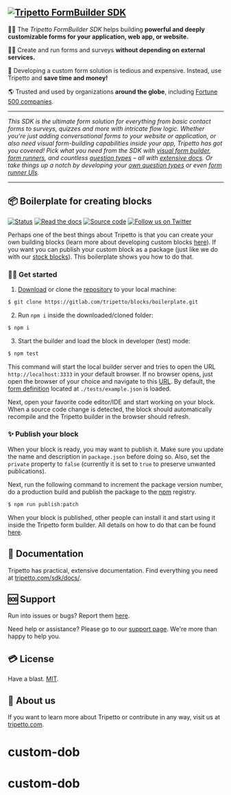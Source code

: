 ## <a href="https://tripetto.com/sdk/"><img src="https://unpkg.com/@tripetto/builder/assets/header.svg" alt="Tripetto FormBuilder SDK"></a>

🙋‍♂️ The *Tripetto FormBuilder SDK* helps building **powerful and deeply customizable forms for your application, web app, or website.**

👩‍💻 Create and run forms and surveys **without depending on external services.**

💸 Developing a custom form solution is tedious and expensive. Instead, use Tripetto and **save time and money!**

🌎 Trusted and used by organizations **around the globe**, including [Fortune 500 companies](https://en.wikipedia.org/wiki/Fortune_500).

---

*This SDK is the ultimate form solution for everything from basic contact forms to surveys, quizzes and more with intricate flow logic. Whether you're just adding conversational forms to your website or application, or also need visual form-building capabilities inside your app, Tripetto has got you covered! Pick what you need from the SDK with [visual form builder](https://tripetto.com/sdk/docs/builder/introduction/), [form runners](https://tripetto.com/sdk/docs/runner/introduction/), and countless [question types](https://tripetto.com/sdk/docs/blocks/introduction/) – all with [extensive docs](https://tripetto.com/sdk/docs/). Or take things up a notch by developing your [own question types](https://tripetto.com/sdk/docs/blocks/custom/introduction/) or even [form runner UIs](https://tripetto.com/sdk/docs/runner/custom/introduction/).*

---

## 📦 Boilerplate for creating blocks
[![Status](https://gitlab.com/tripetto/blocks/boilerplate/badges/master/pipeline.svg)](https://gitlab.com/tripetto/blocks/boilerplate/commits/master)
[![Read the docs](https://badgen.net/badge/icon/docs/cyan?icon=wiki&label)](https://tripetto.com/sdk/docs/blocks/custom/introduction/)
[![Source code](https://badgen.net/badge/icon/source/black?icon=gitlab&label)](https://gitlab.com/tripetto/blocks/boilerplate)
[![Follow us on Twitter](https://badgen.net/badge/icon/@tripetto?icon=twitter&label)](https://twitter.com/tripetto)

Perhaps one of the best things about Tripetto is that you can create your own building blocks (learn more about developing custom blocks [here](https://tripetto.com/sdk/docs/blocks/custom/introduction/)). If you want you can publish your custom block as a package (just like we do with our [stock blocks](https://tripetto.com/sdk/docs/blocks/stock/)). This boilerplate shows you how to do that.

### 🧑‍💻 Get started
1. [Download](https://gitlab.com/tripetto/blocks/boilerplate/-/archive/master/boilerplate-master.zip) or clone the [repository](https://gitlab.com/tripetto/blocks/boilerplate) to your local machine:
```bash
$ git clone https://gitlab.com/tripetto/blocks/boilerplate.git
```

2. Run `npm i` inside the downloaded/cloned folder:
```bash
$ npm i
```

3. Start the builder and load the block in developer (test) mode:
```bash
$ npm test
```

This command will start the local builder server and tries to open the URL `http://localhost:3333` in your default browser. If no browser opens, just open the browser of your choice and navigate to this [URL](http://localhost:3333). By default, the [form definition](https://tripetto.com/sdk/docs/builder/api/interfaces/IDefinition/) located at `./tests/example.json` is loaded.

Next, open your favorite code editor/IDE and start working on your block. When a source code change is detected, the block should automatically recompile and the Tripetto builder in the browser should refresh.

### ✨ Publish your block
When your block is ready, you may want to publish it. Make sure you update the name and description in `package.json` before doing so. Also, set the `private` property to `false` (currently it is set to `true` to preserve unwanted publications).

Next, run the following command to increment the package version number, do a production build and publish the package to the [npm](https://www.npmjs.com/) registry.

```bash
$ npm run publish:patch
```

When your block is published, other people can install it and start using it inside the Tripetto form builder. All details on how to do that can be found [here](https://tripetto.com/sdk/docs/builder/integrate/guides/blocks/).

## 📖 Documentation
Tripetto has practical, extensive documentation. Find everything you need at [tripetto.com/sdk/docs/](https://tripetto.com/sdk/docs/).

## 🆘 Support
Run into issues or bugs? Report them [here](https://gitlab.com/tripetto/blocks/boilerplate/issues).

Need help or assistance? Please go to our [support page](https://tripetto.com/sdk/support/). We're more than happy to help you.

## 💳 License
Have a blast. [MIT](https://opensource.org/licenses/MIT).

## 👋 About us
If you want to learn more about Tripetto or contribute in any way, visit us at [tripetto.com](https://tripetto.com/).
# custom-dob
# custom-dob
